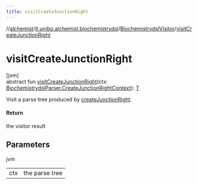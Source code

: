 ```yaml
---
title: visitCreateJunctionRight
---
```

//[alchemist](../../../index.html)/[it.unibo.alchemist.biochemistrydsl](../index.html)/[BiochemistrydslVisitor](index.html)/[visitCreateJunctionRight](visit-create-junction-right.html)



# visitCreateJunctionRight



[jvm]\
abstract fun [visitCreateJunctionRight](visit-create-junction-right.html)(ctx: [BiochemistrydslParser.CreateJunctionRightContext](../-biochemistrydsl-parser/-create-junction-right-context/index.html)): [T](../../it.unibo.alchemist.model.implementations.nodes/-abstract-node/index.html)



Visit a parse tree produced by [createJunctionRight](../-biochemistrydsl-parser/create-junction-right.html).



#### Return



the visitor result



## Parameters


jvm

| | |
|---|---|
| ctx | the parse tree |




